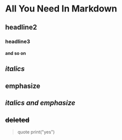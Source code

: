 # All You Need In Markdown
## headline2
### headline3
#### and so on
*italics*
---
**emphasize**
---
***italics and emphasize***
---
~~deleted~~
---
>quote
    print("yes")
